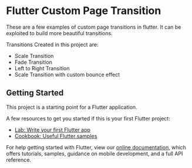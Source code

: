 # Flutter Custom Page Transition

These are a few examples of custom page transitions in flutter. It can be exploited to build more beautiful transitions.

Transitions Created in this project are:
* Scale Transition
* Fade Transition
* Left to Right Transition
* Scale Transition with custom bounce effect

## Getting Started

This project is a starting point for a Flutter application.

A few resources to get you started if this is your first Flutter project:

- [Lab: Write your first Flutter app](https://flutter.dev/docs/get-started/codelab)
- [Cookbook: Useful Flutter samples](https://flutter.dev/docs/cookbook)

For help getting started with Flutter, view our
[online documentation](https://flutter.dev/docs), which offers tutorials,
samples, guidance on mobile development, and a full API reference.
